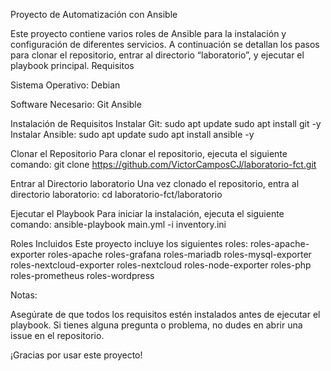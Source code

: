 Proyecto de Automatización con Ansible

Este proyecto contiene varios roles de Ansible para la instalación y configuración de diferentes servicios. A continuación se detallan los pasos para clonar el repositorio, entrar al directorio “laboratorio”, y ejecutar el playbook principal.
Requisitos

Sistema Operativo: Debian

Software Necesario:
Git
Ansible

Instalación de Requisitos
Instalar Git: sudo apt update sudo apt install git -y
Instalar Ansible: sudo apt update sudo apt install ansible -y

Clonar el Repositorio
Para clonar el repositorio, ejecuta el siguiente comando:
git clone https://github.com/VictorCamposCJ/laboratorio-fct.git

Entrar al Directorio laboratorio
Una vez clonado el repositorio, entra al directorio laboratorio:
cd laboratorio-fct/laboratorio

Ejecutar el Playbook
Para iniciar la instalación, ejecuta el siguiente comando:
ansible-playbook main.yml -i inventory.ini

Roles Incluidos
Este proyecto incluye los siguientes roles:
roles-apache-exporter
roles-apache
roles-grafana
roles-mariadb
roles-mysql-exporter
roles-nextcloud-exporter
roles-nextcloud
roles-node-exporter
roles-php
roles-prometheus
roles-wordpress

Notas:

Asegúrate de que todos los requisitos estén instalados antes de ejecutar el playbook. Si tienes alguna pregunta o problema, no dudes en abrir una issue en el repositorio.

¡Gracias por usar este proyecto!
